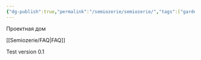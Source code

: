 ```yaml
---
{"dg-publish":true,"permalink":"/semiozerie/semiozerie/","tags":["gardenEntry"],"noteIcon":"","updated":"2024-11-24T02:19:08.865+03:00"}
---
```


Проектная дом














[[Semiozerie/FAQ\|FAQ]]






















Test version 0.1 